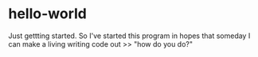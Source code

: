 # hello-world
Just gettting started.
So I've started this program in hopes that someday I can make a living writing code
out >> "how do you do?"
